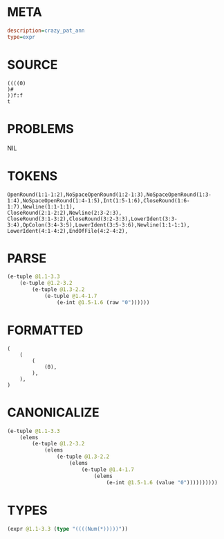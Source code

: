 # META
~~~ini
description=crazy_pat_ann
type=expr
~~~
# SOURCE
~~~roc
((((0)
)#
))f:f
t
~~~
# PROBLEMS
NIL
# TOKENS
~~~zig
OpenRound(1:1-1:2),NoSpaceOpenRound(1:2-1:3),NoSpaceOpenRound(1:3-1:4),NoSpaceOpenRound(1:4-1:5),Int(1:5-1:6),CloseRound(1:6-1:7),Newline(1:1-1:1),
CloseRound(2:1-2:2),Newline(2:3-2:3),
CloseRound(3:1-3:2),CloseRound(3:2-3:3),LowerIdent(3:3-3:4),OpColon(3:4-3:5),LowerIdent(3:5-3:6),Newline(1:1-1:1),
LowerIdent(4:1-4:2),EndOfFile(4:2-4:2),
~~~
# PARSE
~~~clojure
(e-tuple @1.1-3.3
	(e-tuple @1.2-3.2
		(e-tuple @1.3-2.2
			(e-tuple @1.4-1.7
				(e-int @1.5-1.6 (raw "0"))))))
~~~
# FORMATTED
~~~roc
(
	(
		(
			(0),
		),
	),
)
~~~
# CANONICALIZE
~~~clojure
(e-tuple @1.1-3.3
	(elems
		(e-tuple @1.2-3.2
			(elems
				(e-tuple @1.3-2.2
					(elems
						(e-tuple @1.4-1.7
							(elems
								(e-int @1.5-1.6 (value "0"))))))))))
~~~
# TYPES
~~~clojure
(expr @1.1-3.3 (type "((((Num(*)))))"))
~~~
